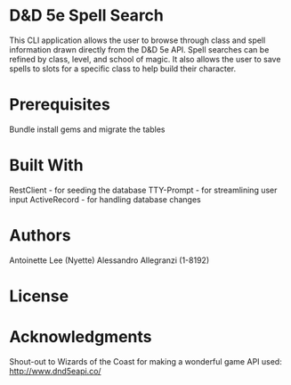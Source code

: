 # D&D 5e Spell Search

This CLI application allows the user to browse through class and spell information drawn directly from the D&D 5e API. Spell searches can be refined by class, level, and school of magic. It also allows the user to save spells to slots for a specific class to help build their character.

# Prerequisites
Bundle install gems and migrate the tables

# Built With
RestClient - for seeding the database
TTY-Prompt - for streamlining user input
ActiveRecord - for handling database changes

# Authors
Antoinette Lee (Nyette)
Alessandro Allegranzi (1-8192)

# License


# Acknowledgments
Shout-out to Wizards of the Coast for making a wonderful game
API used: http://www.dnd5eapi.co/
